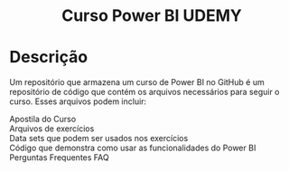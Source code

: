 <h1 align="center">Curso Power BI UDEMY</h1>

# Descrição

Um repositório que armazena um curso de Power BI no GitHub é um repositório de código que contém os arquivos necessários para seguir o curso. Esses arquivos podem incluir:

Apostila do Curso<br>
Arquivos de exercícios<br>
Data sets que podem ser usados nos exercícios<br>
Código que demonstra como usar as funcionalidades do Power BI<br>
Perguntas Frequentes FAQ<br>



